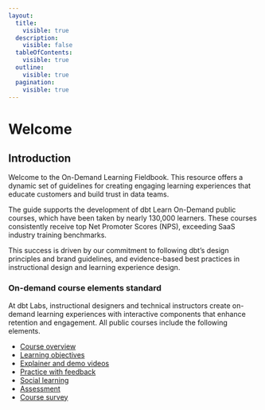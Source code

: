 ```yaml
---
layout:
  title:
    visible: true
  description:
    visible: false
  tableOfContents:
    visible: true
  outline:
    visible: true
  pagination:
    visible: true
---
```


# Welcome

## Introduction

Welcome to the On-Demand Learning Fieldbook. This resource offers a dynamic set of guidelines for creating engaging learning experiences that educate customers and build trust in data teams.

The guide supports the development of dbt Learn On-Demand public courses, which have been taken by nearly 130,000 learners. These courses consistently receive top Net Promoter Scores (NPS), exceeding SaaS industry training benchmarks.

This success is driven by our commitment to following dbt’s design principles and brand guidelines, and evidence-based best practices in instructional design and learning experience design.

### On-demand course elements standard

At dbt Labs, instructional designers and technical instructors create on-demand learning experiences with interactive components that enhance retention and engagement. All public courses include the following elements.

* [Course overview](on-demand-course-standards/course-overview.md)
* [Learning objectives](on-demand-course-standards/learning-objectives.md)
* [Explainer and demo videos](on-demand-course-standards/explainer-and-demo-videos.md)
* [Practice with feedback](on-demand-course-standards/practice-with-feedback.md)
* [Social learning](on-demand-course-standards/social-learning.md)
* [Assessment](on-demand-course-standards/assessment.md)
* [Course survey](on-demand-course-standards/course-survey.md)
